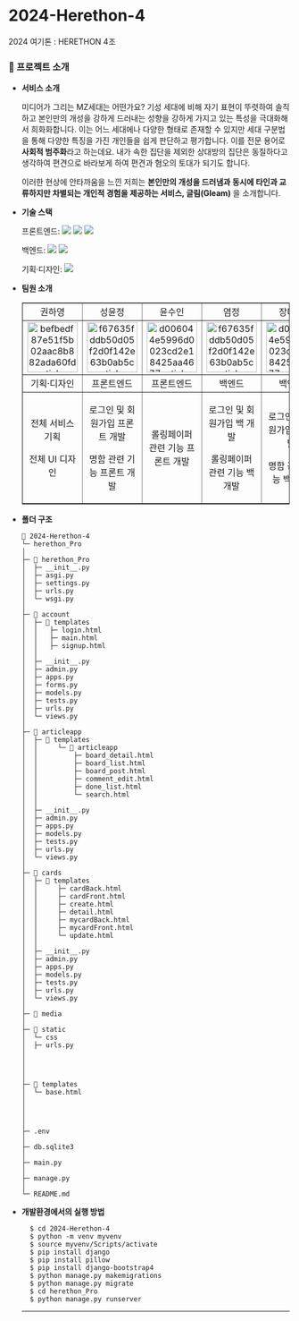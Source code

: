 # 2024-Herethon-4

2024 여기톤 : HERETHON 4조

### 📙 프로젝트 소개

- **서비스 소개**

  미디어가 그리는 MZ세대는 어떤가요? 기성 세대에 비해 자기 표현이 뚜렷하여 솔직하고 본인만의 개성을 강하게 드러내는 성향을 강하게 가지고 있는 특성을 극대화해서 희화화합니다. 이는 어느 세대에나 다양한 형태로 존재할 수 있지만 세대 구분법을 통해 다양한 특징을 가진 개인들을 쉽게 판단하고 평가합니다. 이를 전문 용어로 **사회적 범주화**라고 하는데요. 내가 속한 집단을 제외한 상대방의 집단은 동질하다고 생각하여 편견으로 바라보게 하여 편견과 혐오의 토대가 되기도 합니다.

  이러한 현상에 안타까움을 느낀 저희는 **본인만의 개성을 드러냄과 동시에 타인과 교류하지만 차별되는 개인적 경험을 제공하는 서비스, 글림(Gleam)** 을 소개합니다.

- **기술 스택**

  <span>프론트엔드: </span> <img src="https://img.shields.io/badge/html-E34F26?style=for-the-badge&logo=html5&logoColor=white"> <img src="https://img.shields.io/badge/css-1572B6?style=for-the-badge&logo=css3&logoColor=white"> <img src="https://img.shields.io/badge/javascript-F7DF1E?style=for-the-badge&logo=javascript&logoColor=black">

  <span>백엔드: </span><img src="https://img.shields.io/badge/python-3776AB?style=for-the-badge&logo=python&logoColor=white"> <img src="https://img.shields.io/badge/django-092E20?style=for-the-badge&logo=Django&logoColor=white">

  <span>기획·디자인: </span> <img src="https://img.shields.io/badge/figma-F24E1E?style=for-the-badge&logo=figma&logoColor=white">

- **팀원 소개**
  <table border="" cellspacing="0" cellpadding="0" width="100%">
  <tr width="100%">
  <td align="center">권하영</a></td>
  <td align="center">성윤정</a></td>
  <td  align="center">윤수인</a></td>
  <td  align="center">염정</a></td>
  <td  align="center">장다연</a></td>
  </tr>

  <tr width="100%">
  <td  align="center"><a href="https://imgbb.com/"><img src="https://i.ibb.co/sWXnzcJ/befbedf87e51f5b02aac8b882ada60fd-sticker.png" alt="befbedf87e51f5b02aac8b882ada60fd-sticker" border="0" width="90px"></a></td>
  <td  align="center"><a href="https://imgbb.com/"><img src="https://i.ibb.co/MRr1QMW/f67635fddb50d05f2d0f142e63b0ab5c-sticker.png" alt="f67635fddb50d05f2d0f142e63b0ab5c-sticker" border="0" width="90px"></a></td>
  <td  align="center"><a href="https://imgbb.com/"><img src="https://i.ibb.co/2KDG82L/d006044e5996d0023cd2e18425aa4677-sticker.png" alt="d006044e5996d0023cd2e18425aa4677-sticker" border="0" width="90px"></a></td>
  <td  align="center"><a href="https://imgbb.com/"><img src="https://i.ibb.co/MRr1QMW/f67635fddb50d05f2d0f142e63b0ab5c-sticker.png" alt="f67635fddb50d05f2d0f142e63b0ab5c-sticker" border="0" width="90px"></a></td>
  <td  align="center"><a href="https://imgbb.com/"><img src="https://i.ibb.co/2KDG82L/d006044e5996d0023cd2e18425aa4677-sticker.png" alt="d006044e5996d0023cd2e18425aa4677-sticker" border="0" width="90px"></a></td>
  </tr>
  <tr width="100%">
  <td  align="center">기획·디자인</td>
  <td  align="center">프론트엔드</td>
  <td  align="center">프론트엔드</td>
  <td  align="center">백엔드</td>
  <td  align="center">백엔드</td>
     </tr>
      <tr width="100%">
          <td  align="center"><p>전체 서비스 기획</p><p>전체 UI 디자인</p></td>
          <td  align="center"><p>로그인 및 회원가입 프론트 개발</p><p>명함 관련 기능 프론트 개발</p></td>
          <td  align="center"><p>롤링페이퍼 관련 기능 프론트 개발</p></td>
          <td  align="center"><p>로그인 및 회원가입 백 개발</p><p>롤링페이퍼 관련 기능 백 개발</p></td>
          <td  align="center"><p>로그인 및 회원가입 백 개발</p><p>명함 관련 기능 백 개발</p></td>
     </tr>
  </table>

- **폴더 구조**

  ```
  📂 2024-Herethon-4
  └─ herethon_Pro
  │
  ├─ 📂 herethon_Pro
  │  ├─ __init__.py
  │  ├─ asgi.py
  │  ├─ settings.py
  │  ├─ urls.py
  │  └─ wsgi.py
  │
  ├─ 📂 account
  │  ├─ 📂 templates
  │  │   ├─ login.html
  │  │   ├─ main.html
  │  │   ├─ signup.html
  │  │
  │  ├─ __init__.py
  │  ├─ admin.py
  │  ├─ apps.py
  │  ├─ forms.py
  │  ├─ models.py
  │  ├─ tests.py
  │  ├─ urls.py
  │  └─ views.py
  │
  ├─ 📂 articleapp
  │  ├─ 📂 templates
  │  │     └─ 📂 articleapp
  │  │         ├─ board_detail.html
  │  │         ├─ board_list.html
  │  │         ├─ board_post.html
  │  │         ├─ comment_edit.html
  │  │         ├─ done_list.html
  │  │         └─ search.html
  │  │
  │  ├─ __init__.py
  │  ├─ admin.py
  │  ├─ apps.py
  │  ├─ models.py
  │  ├─ tests.py
  │  ├─ urls.py
  │  └─ views.py
  │
  ├─ 📂 cards
  │  ├─ 📂 templates
  │  │     ├─ cardBack.html
  │  │     ├─ cardFront.html
  │  │     ├─ create.html
  │  │     ├─ detail.html
  │  │     ├─ mycardBack.html
  │  │     ├─ mycardFront.html
  │  │     └─ update.html
  │  │
  │  ├─ __init__.py
  │  ├─ admin.py
  │  ├─ apps.py
  │  ├─ models.py
  │  ├─ tests.py
  │  ├─ urls.py
  │  └─ views.py
  │
  ├─ 📂 media
  │
  ├─ 📂 static
  │  └─ css
  │  ├─ urls.py
  │
  │
  │
  │
  ├─ 📂 templates
  │  └─ base.html
  │
  │
  │
  │
  ├─ .env
  │
  ├─ db.sqlite3
  │
  ├─ main.py
  │
  ├─ manage.py
  │
  └─ README.md
  ```

- **개발환경에서의 실행 방법**
  ```
    $ cd 2024-Herethon-4
    $ python -m venv myvenv
    $ source myvenv/Scripts/activate
    $ pip install django
    $ pip install pillow
    $ pip install django-bootstrap4
    $ python manage.py makemigrations
    $ python manage.py migrate
    $ cd herethon_Pro
    $ python manage.py runserver
  ```
  <hr/>
